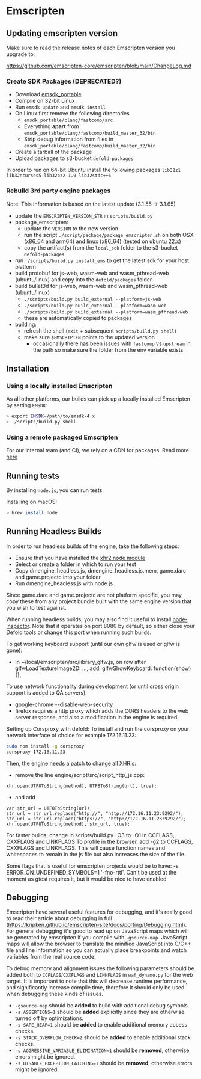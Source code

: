 # Emscripten

## Updating emscripten version

Make sure to read the release notes of each Emscripten version you upgrade to:

https://github.com/emscripten-core/emscripten/blob/main/ChangeLog.md

### Create SDK Packages (DEPRECATED?)

* Download [emsdk_portable](http://kripken.github.io/emscripten-site/docs/getting_started/downloads.html)
* Compile on 32-bit Linux
* Run `emsdk update` and `emsdk install`
* On Linux first remove the following directories
  - `emsdk_portable/clang/fastcomp/src`
  - Everything **apart** from `emsdk_portable/clang/fastcomp/build_master_32/bin`
  - Strip debug information from files in `emsdk_portable/clang/fastcomp/build_master_32/bin`
* Create a tarball of the package
* Upload packages to s3-bucket `defold-packages`

In order to run on 64-bit Ubuntu install the following packages `lib32z1 lib32ncurses5 lib32bz2-1.0 lib32stdc++6`

### Rebuild 3rd party engine packages

Note: This information is based on the latest update (3.1.55 -> 3.1.65)

* update the `EMSCRIPTEN_VERSION_STR` in `scripts/build.py`
* package_emscripten:
  - update the `VERSION` to the new version
  - run the script `./script/package/package_emscripten.sh` on both OSX (x86_64 and arm64) and linux (x86_64) (tested on ubuntu 22.x)
  - copy the artifact(s) from the `local_sdk` folder to the s3-bucket `defold-packages`
* run `./scripts/build.py install_ems` to get the latest sdk for your host platform
* build protobuf for js-web, wasm-web and wasm_pthread-web (ubuntu/linux) and copy into the `defold/packages` folder
* build bullet3d for js-web, wasm-web and wasm_pthread-web (ubuntu/linux)
  - `./scripts/build.py build_external --platform=js-web`
  - `./scripts/build.py build_external --platform=wasm-web`
  - `./scripts/build.py build_external --platform=wasm_pthread-web`
  - these are automatically copied to packages
* building:
  - refresh the shell (`exit` + subsequent `scripts/build.py shell`)
  - make sure `$EMSCRIPTEN` points to the updated version
    - occasionally there has been issues with `fastcomp` vs `upstream` in the path so make sure the folder from the env variable exists

## Installation

### Using a locally installed Emscripten

As all other platforms, our builds can pick up a locally installed Emscripten by setting `EMSDK`:
```bash
> export EMSDK=/path/to/emsdk-4.x
> ./scripts/build.py shell
```

### Using a remote packaged Emscripten

For our internal team (and CI), we rely on a CDN for packages. Read more [here](./README_BUILD.md#step-3---installing-sdks-mostly-optional)

## Running tests

By installing `node.js`, you can run tests.

Installing on macOS:
```bash
> brew install node
```

## Running Headless Builds

In order to run headless builds of the engine, take the following steps:

* Ensure that you have installed the [xhr2 node module](https://www.npmjs.org/package/xhr2)
* Select or create a folder in which to run your test
* Copy dmengine_headless.js, dmengine_headless.js.mem, game.darc and game.projectc into your folder
* Run dmengine_headless.js with node.js

Since game.darc and game.projectc are not platform specific, you may copy these from any project bundle built with the same engine version that you wish to
test against.

When running headless builds, you may also find it useful to install [node-inspector](https://github.com/node-inspector/node-inspector). Note that it operates on
port 8080 by default, so either close your Defold tools or change this port when running such builds.

To get working keyboard support (until our own glfw is used or glfw is gone):
- In ~/local/emscripten/src/library\_glfw.js, on row after glfwLoadTextureImage2D: ..., add:
glfwShowKeyboard: function(show) {},

To use network functionality during development (or until cross origin support is added to QA servers):
- google-chrome --disable-web-security
- firefox requires a http proxy which adds the CORS headers to the web server response, and also a modification in the engine is required.

Setting up Corsproxy with defold:
To install and run the corsproxy on your network interface of choice for example 172.16.11.23:
```sh
sudo npm install -g corsproxy
corsproxy 172.16.11.23
```

Then, the engine needs a patch to change all XHR:s:
- remove the line engine/script/src/script_http_js.cpp:
```
xhr.open(UTF8ToString(method), UTF8ToString(url), true);
```
- and add
```
var str_url = UTF8ToString(url);
str_url = str_url.replace("http://", "http://172.16.11.23:9292/");
str_url = str_url.replace("https://", "http://172.16.11.23:9292/");
xhr.open(UTF8ToString(method), str_url, true);
```

For faster builds, change in scripts/build.py -O3 to -O1 in CCFLAGS, CXXFLAGS and LINKFLAGS
To profile in the browser, add -g2 to CCFLAGS, CXXFLAGS and LINKFLAGS. This will cause function names and whitespaces to remain in the js file but also increases the size of the file.

Some flags that is useful for emscripten projects would be to have:
-s ERROR_ON_UNDEFINED_SYMBOLS=1
'-fno-rtti'. Can't be used at the moment as gtest requires it, but it would be nice to have enabled

## Debugging

Emscripten have several useful features for debugging, and it's really good to read their article about debugging in full (https://kripken.github.io/emscripten-site/docs/porting/Debugging.html). For general debugging it's good to read up on JavaScript maps which will be generated by emscripten if you compile with `-gsource-map`. JavaScript maps will allow the browser to translate the minified JavaScript into C/C++ file and line information so you can actually place breakpoints and watch variables from the real source code.

To debug memory and alignment issues the following parameters should be added both to `CCFLAGS`/`CXXFLAGS` and `LINKFLAGS` in `waf_dynamo.py` for the web target. It is important to note that this will decrease runtime performance, and significantly increase compile time, therefore it should only be used when debugging these kinds of issues.

- `-gsource-map` should be **added** to build with additional debug symbols.
- `-s ASSERTIONS=1` should be **added** explicitly since they are otherwise turned off by optimizations.
- `-s SAFE_HEAP=1` should be **added** to enable additional memory access checks.
- `-s STACK_OVERFLOW_CHECK=2` should be **added** to enable additional stack checks.
- `-s AGGRESSIVE_VARIABLE_ELIMINATION=1` should be **removed**, otherwise errors might be ignored.
- `-s DISABLE_EXCEPTION_CATCHING=1` should be **removed**, otherwise errors might be ignored.
